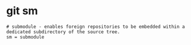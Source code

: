 # git sm

```gitconfig
# submodule - enables foreign repositories to be embedded within a dedicated subdirectory of the source tree.
sm = submodule
```
